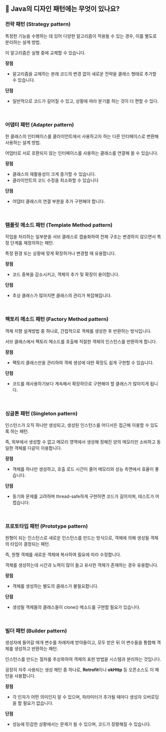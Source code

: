 ## 🤔 Java의 디자인 패턴에는 무엇이 있나요?

### 전략 패턴 (Strategy pattern)
특정한 기능을 수행하는 데 있어 다양한 알고리즘이 적용될 수 있는 경우, 이를 별도로 분리하는 설계 방법.

이 알고리즘은 실행 중에 교체할 수 있습니다.

<b>장점</b>
- 알고리즘을 교체하는 본래 코드의 변경 없이 새로운 전략을 클래스 형태로 추가할 수 있습니다.

<b>단점</b>
- 일반적으로 코드가 길어질 수 있고, 상황에 따라 분기를 하는 것이 더 편할 수 있다.

<br>

### 어댑터 패턴 (Adapter pattern)
한 클래스의 인터페이스를 클라이언트에서 사용하고자 하는 다른 인터페이스로 변환해 사용하는 설계 방법.

어댑터로 서로 호환되지 않는 인터페이스를 사용하는 클래스를 연결해 쓸 수 있습니다.

<b>장점</b>
- 클래스의 재활용성이 크게 증가할 수 있습니다.
- 클라이언트의 코드 수정을 최소화할 수 있습니다

<b>단점</b>
- 어댑터 클래스의 연결 부분을 추가 구현해야 합니다.

<br>

### 템플릿 메소드 패턴 (Template Method pattern)
작업을 처리하는 일부분을 서브 클래스로 캡슐화하여 전체 구조는 변경하지 않으면서 특정 단계를 재정의하는 패턴.

특정 환경 또는 상황에 맞게 확장하거나 변경할 때 유용합니다.

<b>장점</b>
- 코드 중복을 감소시키고, 객체의 추가 및 확장이 용이합니다.

<b>단점</b>
- 추상 클래스가 많아지면 클래스의 관리가 복잡해집니다.

<br>

### 팩토리 메소드 패턴 (Factory Method pattern)
객체 지향 설계방법 중 하나로, 간접적으로 객체를 생성한 후 반환하는 방식입니다.

서브 클래스에서 팩토리 메소드를 호출해 적절한 객체의 인스턴스를 반환하게 합니다.

<b>장점</b>
- 팩토리 클래스만을 관리하여 객체 생성에 대한 확장도 쉽게 구현할 수 있습니다.

<b>단점</b>
- 코드를 재사용하기보다 계속해서 확장하므로 구현해야 할 클래스가 많아지게 됩니다.

<br>

### 싱글톤 패턴 (Singleton pattern)
인스턴스가 오직 하나만 생성되고, 생성된 인스턴스를 어디서든 접근해 이용할 수 있도록 하는 패턴.

즉, 외부에서 생성할 수 없고 메모리 영역에서 생성해 정해진 양의 메모리만 소비하고 동일한 객체를 다같이 이용합니다.

<b>장점</b>
- 객체를 하나만 생성하고, 호출 로드 시간이 줄어 메모리와 성능 측면에서 효율이 좋습니다.

<b>단점</b>
- 동기화 문제를 고려하며 thread-safe하게 구현하면 코드가 길어지며, 테스트가 어렵습니다.

<br>

### 프로토타입 패턴 (Prototype pattern)
원형이 되는 인스턴스로 새로운 인스턴스를 만드는 방식으로, 객체에 의해 생성될 객체의 타입이 결정되는 패턴.

즉, 원형 객체를 새로운 객체에 복사하여 필요에 따라 수정합니다.

객체를 생성하는데 시간과 노력이 많이 들고 유사한 객체가 존재하는 경우 유용합니다.

<b>장점</b>
- 객체를 생성하는 별도의 클래스가 불필요합니다.

<b>단점</b>
- 생성될 객체들의 클래스들이 clone() 메소드를 구현할 필요가 있습니다.

<br>

### 빌더 패턴 (Builder pattern)
생성자에 들어갈 매개 변수를 차례차례 받아들이고, 모두 받은 뒤 이 변수들을 통합해 객체를 생성하고 반환하는 패턴.

인스턴스를 만드는 절차를 추상화하여 객체의 표현 방법을 시스템과 분리하는 것입니다.

굉장히 자주 사용되는 생성 패턴 중 하나로, <b>Retrofit</b>이나 <b>okHttp</b> 등 오픈소스도 이 패턴을 사용합니다.

<b>장점</b>
- 각 인자가 어떤 의미인지 알 수 있으며, 파라미터가 추가될 때마다 생성자 오버로딩을 할 필요가 없습니다.

<b>단점</b>
- 성능에 민감한 상황에서는 문제가 될 수 있으며, 코드가 장황해질 수 있습니다.



